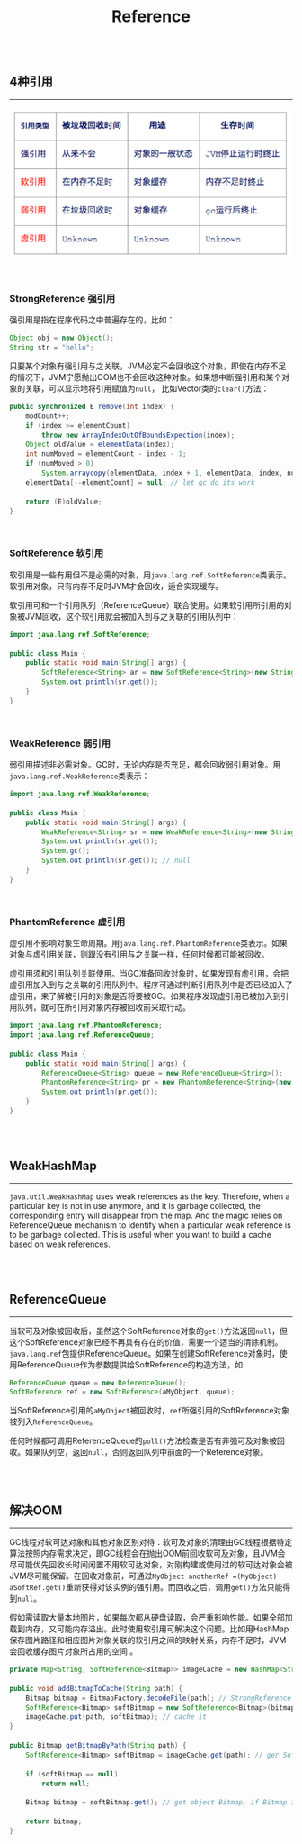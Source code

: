# <center>Reference</center>

<br></br>



## 4种引用
----
![Reference Conclusion](./Images/reference_conclusion.png)

<br>


### StrongReference 强引用
强引用是指在程序代码之中普遍存在的，比如：

```java
Object obj = new Object();
String str = "hello";
```

只要某个对象有强引用与之关联，JVM必定不会回收这个对象，即使在内存不足的情况下，JVM宁愿抛出OOM也不会回收这种对象。如果想中断强引用和某个对象的关联，可以显示地将引用赋值为`null`， 比如Vector类的`clear()`方法：

```java
public synchronized E remove(int index) {
    modCount++;
    if (index >= elementCount)
        throw new ArrayIndexOutOfBoundsExpection(index);
    Object oldValue = elementData(index);
    int numMoved = elementCount - index - 1;
    if (numMoved > 0)
        System.arraycopy(elementData, index + 1, elementData, index, numMoved);
    elementData[--elementCount] = null; // let gc do its work

    return (E)oldValue;
}
```

<br>


### SoftReference 软引用
软引用是一些有用但不是必需的对象，用`java.lang.ref.SoftReference`类表示。软引用对象，只有内存不足时JVM才会回收，适合实现缓存。

软引用可和一个引用队列（ReferenceQueue）联合使用。如果软引用所引用的对象被JVM回收，这个软引用就会被加入到与之关联的引用队列中：

```java
import java.lang.ref.SoftReference;

public class Main {
    public static void main(String[] args) {
        SoftReference<String> ar = new SoftReference<String>(new String("hello"));
        System.out.println(sr.get());
    }
}
```

<br>


### WeakReference 弱引用
弱引用描述非必需对象。GC时，无论内存是否充足，都会回收弱引用对象。用`java.lang.ref.WeakReference`类表示：

```java
import java.lang.ref.WeakReference;

public class Main {
    public static void main(String[] args) {
        WeakReference<String> sr = new WeakReference<String>(new String("hello"));
        System.out.println(sr.get());
        System.gc(); 
        System.out.println(sr.get()); // null
    }
}
```

<br>


### PhantomReference 虚引用
虚引用不影响对象生命周期。用`java.lang.ref.PhantomReference`类表示。如果对象与虚引用关联，则跟没有引用与之关联一样，任何时候都可能被回收。

虚引用须和引用队列关联使用。当GC准备回收对象时，如果发现有虚引用，会把虚引用加入到与之关联的引用队列中。程序可通过判断引用队列中是否已经加入了虚引用，来了解被引用的对象是否将要被GC。如果程序发现虚引用已被加入到引用队列，就可在所引用对象内存被回收前采取行动。

```java
import java.lang.ref.PhantomReference;
import java.lang.ref.ReferenceQueue;

public class Main {
    public static void main(String[] args) {
        ReferenceQueue<String> queue = new ReferenceQueue<String>();
        PhantomReference<String> pr = new PhantomReference<String>(new String("hello"), queue);
        System.out.println(pr.get());
    }
}
```

<br></br>



## WeakHashMap
----
`java.util.WeakHashMap` uses weak references as the key. Therefore, when a particular key is not in use anymore, and it is garbage collected, the corresponding entry will disappear from the map. And the magic relies on ReferenceQueue mechanism to identify when a particular weak reference is to be garbage collected. This is useful when you want to build a cache based on weak references. 

<br></br>



## ReferenceQueue
----
当软可及对象被回收后，虽然这个SoftReference对象的`get()`方法返回`null`，但这个SoftReference对象已经不再具有存在的价值，需要一个适当的清除机制。`java.lang.ref`包提供ReferenceQueue。如果在创建SoftReference对象时，使用ReferenceQueue作为参数提供给SoftReference的构造方法，如:

```java
ReferenceQueue queue = new ReferenceQueue();
SoftReference ref = new SoftReference(aMyObject, queue);
```

当SoftReference引用的`aMyOhject`被回收时，`ref`所强引用的SoftReference对象被列入`ReferenceQueue`。 

任何时候都可调用ReferenceQueue的`poll()`方法检查是否有非强可及对象被回收。如果队列空，返回`null`，否则返回队列中前面的一个Reference对象。

<br></br>



## 解决OOM
----
GC线程对软可达对象和其他对象区别对待：软可及对象的清理由GC线程根据特定算法按照内存需求决定，即GC线程会在抛出OOM前回收软可及对象，且JVM会尽可能优先回收长时间闲置不用软可达对象，对刚构建或使用过的软可达对象会被JVM尽可能保留。在回收对象前，可通过`MyObject anotherRef =(MyObject) aSoftRef.get()`重新获得对该实例的强引用。而回收之后，调用`get()`方法只能得到`null`。
        
假如需读取大量本地图片，如果每次都从硬盘读取，会严重影响性能。如果全部加载到内存，又可能内存溢出。此时使用软引用可解决这个问题。比如用HashMap保存图片路径和相应图片对象关联的软引用之间的映射关系，内存不足时，JVM会回收缓存图片对象所占用的空间 。

```java
private Map<String, SoftReference<Bitmap>> imageCache = new HashMap<String, SoftReference<Bitmap>>();

public void addBitmapToCache(String path) {
    Bitmap bitmap = BitmapFactory.decodeFile(path); // StrongReference
    SoftReference<Bitmap> softBitmap = new SoftReference<Bitmap>(bitmap); // SoftReference
    imageCache.put(path, softBitmap); // cache it
}

public Bitmap getBitmapByPath(String path) {
    SoftReference<Bitmap> softBitmap = imageCache.get(path); // ger SoftReference object Bitmap from cache
    
    if (softBitmap == null)
        return null;

    Bitmap bitmap = softBitmap.get(); // get object Bitmap, if Bitmap is reclaimed, it will be null

    return bitmap;
}
```

<br></br>
